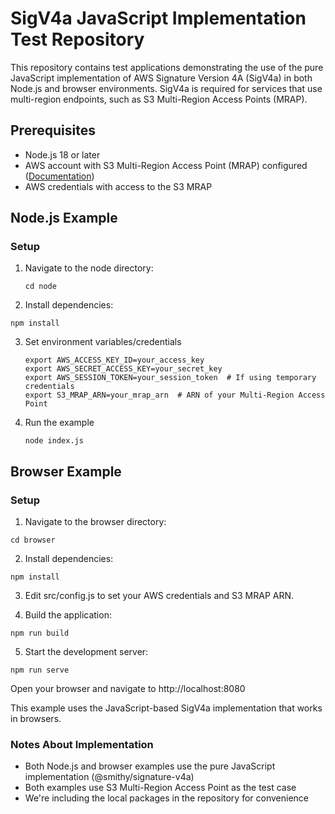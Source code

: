 # SigV4a JavaScript Implementation Test Repository

This repository contains test applications demonstrating the use of the pure JavaScript implementation of AWS Signature Version 4A (SigV4a) in both Node.js and browser environments. SigV4a is required for services that use multi-region endpoints, such as S3 Multi-Region Access Points (MRAP).

## Prerequisites

- Node.js 18 or later
- AWS account with S3 Multi-Region Access Point (MRAP) configured ([Documentation](https://docs.aws.amazon.com/AmazonS3/latest/userguide/MultiRegionAccessPointRequests.html))
- AWS credentials with access to the S3 MRAP

## Node.js Example

### Setup

1. Navigate to the node directory:
   ```console
   cd node
   ```
   
2. Install dependencies:
  ```console
  npm install
  ```

3. Set environment variables/credentials
   ```console
   export AWS_ACCESS_KEY_ID=your_access_key
   export AWS_SECRET_ACCESS_KEY=your_secret_key
   export AWS_SESSION_TOKEN=your_session_token  # If using temporary credentials
   export S3_MRAP_ARN=your_mrap_arn  # ARN of your Multi-Region Access Point
   ```

4. Run the example
   ```console
   node index.js
   ```

## Browser Example

### Setup

1. Navigate to the browser directory:
```console
cd browser
```

2. Install dependencies:
```console
npm install
```

3. Edit src/config.js to set your AWS credentials and S3 MRAP ARN.

4. Build the application:
```console
npm run build
```

5. Start the development server:
```console
npm run serve
```

Open your browser and navigate to http://localhost:8080

This example uses the JavaScript-based SigV4a implementation that works in browsers.

### Notes About Implementation

- Both Node.js and browser examples use the pure JavaScript implementation (@smithy/signature-v4a)
- Both examples use S3 Multi-Region Access Point as the test case
- We're including the local packages in the repository for convenience